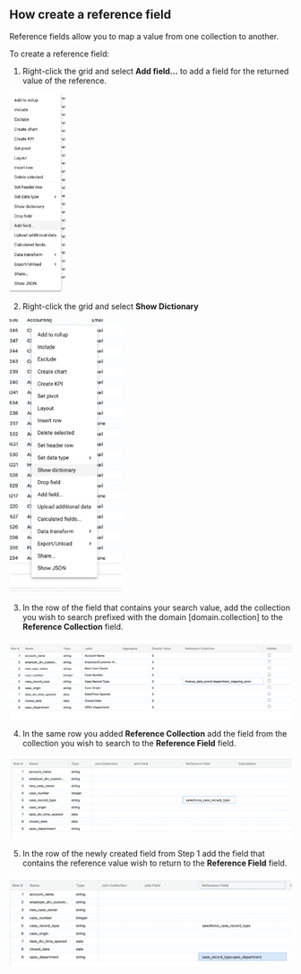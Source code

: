 ## How create a reference field

Reference fields allow you to map a value from one collection to another.

To create a reference field:

1. Right-click the grid and select  **Add field...** to add a field for the returned value of the reference.

<img src="../assets/ref_field_add_field.jpg"  style="width:100px" class="border"></img>


2. Right-click the grid and select **Show Dictionary**

<img src="../assets/ref_field_show_dic.jpg"  style="width:200px" class="border"></img>

3. In the row of the field that contains your search value, add the collection you wish to search prefixed with the domain [domain.collection] to the **Reference Collection** field.

<img src="../assets/ref_field_add_collection.png"  style="width:1000px" class="border"></img>


4. In the same row you added **Reference Collection** add the field from the collection you wish to search to the **Reference Field** field.

<img src="../assets/ref_field_add_search_field.png"  style="width:1000px" class="border"></img>

5. In the row of the newly created field from Step 1 add the field that contains the reference value wish to return to the **Reference Field** field.

<img src="../assets/ref_field_add_return_field.png"  style="width:1000px" class="border"></img>


